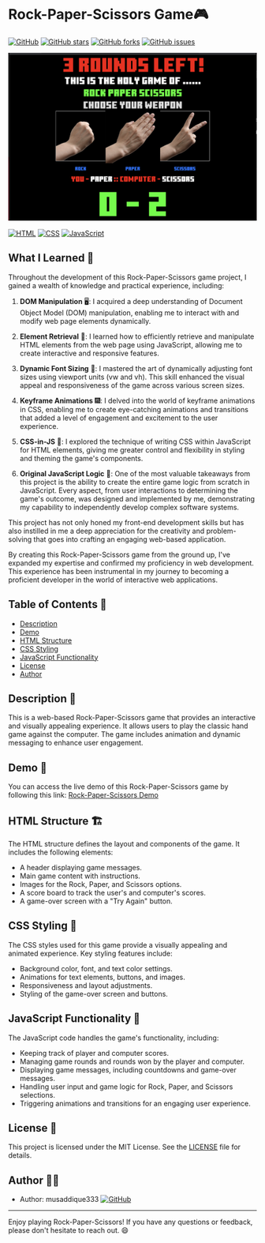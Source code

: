 # Rock-Paper-Scissors Game🎮

[![GitHub](https://img.shields.io/github/license/musaddique333/rock-paper-scissors)](https://github.com/musaddique333/rock-paper-scissors/blob/main/LICENSE)
[![GitHub stars](https://img.shields.io/github/stars/musaddique333/rock-paper-scissors)](https://github.com/musaddique333/rock-paper-scissors/stargazers)
[![GitHub forks](https://img.shields.io/github/forks/musaddique333/rock-paper-scissors)](https://github.com/musaddique333/rock-paper-scissors/network)
[![GitHub issues](https://img.shields.io/github/issues/musaddique333/rock-paper-scissors)](https://github.com/musaddique333/rock-paper-scissors/issues)

![Rock-Paper-Scissors Screenshot](screenshot.png)

[![HTML](https://img.shields.io/badge/HTML-5-red)](https://developer.mozilla.org/en-US/docs/Web/HTML)
[![CSS](https://img.shields.io/badge/CSS-3-blue)](https://developer.mozilla.org/en-US/docs/Web/CSS)
[![JavaScript](https://img.shields.io/badge/JavaScript-ES6-yellow)](https://developer.mozilla.org/en-US/docs/Web/JavaScript)

## What I Learned 🧠

Throughout the development of this Rock-Paper-Scissors game project, I gained a wealth of knowledge and practical experience, including:

1. **DOM Manipulation** 🖥️: I acquired a deep understanding of Document Object Model (DOM) manipulation, enabling me to interact with and modify web page elements dynamically.

2. **Element Retrieval** 📜: I learned how to efficiently retrieve and manipulate HTML elements from the web page using JavaScript, allowing me to create interactive and responsive features.

3. **Dynamic Font Sizing** 📏: I mastered the art of dynamically adjusting font sizes using viewport units (vw and vh). This skill enhanced the visual appeal and responsiveness of the game across various screen sizes.

4. **Keyframe Animations** 🎆: I delved into the world of keyframe animations in CSS, enabling me to create eye-catching animations and transitions that added a level of engagement and excitement to the user experience.

5. **CSS-in-JS** 🎨: I explored the technique of writing CSS within JavaScript for HTML elements, giving me greater control and flexibility in styling and theming the game's components.

6. **Original JavaScript Logic** 🚀: One of the most valuable takeaways from this project is the ability to create the entire game logic from scratch in JavaScript. Every aspect, from user interactions to determining the game's outcome, was designed and implemented by me, demonstrating my capability to independently develop complex software systems.

This project has not only honed my front-end development skills but has also instilled in me a deep appreciation for the creativity and problem-solving that goes into crafting an engaging web-based application.

By creating this Rock-Paper-Scissors game from the ground up, I've expanded my expertise and confirmed my proficiency in web development. This experience has been instrumental in my journey to becoming a proficient developer in the world of interactive web applications.

## Table of Contents 📜
- [Description](#description)
- [Demo](#demo)
- [HTML Structure](#html-structure)
- [CSS Styling](#css-styling)
- [JavaScript Functionality](#javascript-functionality)
- [License](#license)
- [Author](#author)

## Description 📝
This is a web-based Rock-Paper-Scissors game that provides an interactive and visually appealing experience. It allows users to play the classic hand game against the computer. The game includes animation and dynamic messaging to enhance user engagement.

## Demo 🚀
You can access the live demo of this Rock-Paper-Scissors game by following this link: [Rock-Paper-Scissors Demo](https://musaddique333.github.io/rock-paper-scissors/)

## HTML Structure 🏗️
The HTML structure defines the layout and components of the game. It includes the following elements:
- A header displaying game messages.
- Main game content with instructions.
- Images for the Rock, Paper, and Scissors options.
- A score board to track the user's and computer's scores.
- A game-over screen with a "Try Again" button.

## CSS Styling 🎨
The CSS styles used for this game provide a visually appealing and animated experience. Key styling features include:
- Background color, font, and text color settings.
- Animations for text elements, buttons, and images.
- Responsiveness and layout adjustments.
- Styling of the game-over screen and buttons.

## JavaScript Functionality 🚀
The JavaScript code handles the game's functionality, including:
- Keeping track of player and computer scores.
- Managing game rounds and rounds won by the player and computer.
- Displaying game messages, including countdowns and game-over messages.
- Handling user input and game logic for Rock, Paper, and Scissors selections.
- Triggering animations and transitions for an engaging user experience.

## License 📜
This project is licensed under the MIT License. See the [LICENSE](LICENSE) file for details.

## Author 👨‍💻
- Author: musaddique333 [![GitHub](https://img.shields.io/badge/GitHub-musaddique333-brightgreen)](https://github.com/musaddique333)

---

Enjoy playing Rock-Paper-Scissors! If you have any questions or feedback, please don't hesitate to reach out. 😄
